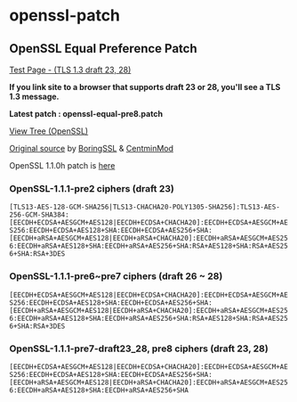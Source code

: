 # openssl-patch

## OpenSSL Equal Preference Patch

[Test Page - (TLS 1.3 draft 23, 28)](https://ssl.hakase.io/)

**If you link site to a browser that supports draft 23 or 28, you'll see a TLS 1.3 message.**

**Latest patch : openssl-equal-pre8.patch**

[View Tree (OpenSSL)](https://github.com/openssl/openssl/tree/02a7e0a9f63ec97e9671fec2bb8ce7c289fb4d66)

[Original source](https://boringssl.googlesource.com/boringssl/+/858a88daf27975f67d9f63e18f95645be2886bfb%5E%21) by [BoringSSL](https://github.com/google/boringssl) & [CentminMod](https://centminmod.com/)

OpenSSL 1.1.0h patch is [here](https://gitlab.com/buik/openssl/blob/openssl-patch/openssl-1.1/OpenSSL1.1h-equal-preference-cipher-groups.patch)

### OpenSSL-1.1.1-pre2 ciphers (draft 23)
`[TLS13-AES-128-GCM-SHA256|TLS13-CHACHA20-POLY1305-SHA256]:TLS13-AES-256-GCM-SHA384:[EECDH+ECDSA+AESGCM+AES128|EECDH+ECDSA+CHACHA20]:EECDH+ECDSA+AESGCM+AES256:EECDH+ECDSA+AES128+SHA:EECDH+ECDSA+AES256+SHA:[EECDH+aRSA+AESGCM+AES128|EECDH+aRSA+CHACHA20]:EECDH+aRSA+AESGCM+AES256:EECDH+aRSA+AES128+SHA:EECDH+aRSA+AES256+SHA:RSA+AES128+SHA:RSA+AES256+SHA:RSA+3DES`

### OpenSSL-1.1.1-pre6~pre7 ciphers (draft 26 ~ 28)
`[EECDH+ECDSA+AESGCM+AES128|EECDH+ECDSA+CHACHA20]:EECDH+ECDSA+AESGCM+AES256:EECDH+ECDSA+AES128+SHA:EECDH+ECDSA+AES256+SHA:[EECDH+aRSA+AESGCM+AES128|EECDH+aRSA+CHACHA20]:EECDH+aRSA+AESGCM+AES256:EECDH+aRSA+AES128+SHA:EECDH+aRSA+AES256+SHA:RSA+AES128+SHA:RSA+AES256+SHA:RSA+3DES`

### OpenSSL-1.1.1-pre7-draft23_28, pre8 ciphers (draft 23, 28)
`[EECDH+ECDSA+AESGCM+AES128|EECDH+ECDSA+CHACHA20]:EECDH+ECDSA+AESGCM+AES256:EECDH+ECDSA+AES128+SHA:EECDH+ECDSA+AES256+SHA:[EECDH+aRSA+AESGCM+AES128|EECDH+aRSA+CHACHA20]:EECDH+aRSA+AESGCM+AES256:EECDH+aRSA+AES128+SHA:EECDH+aRSA+AES256+SHA`
